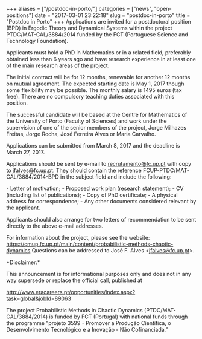 +++
aliases = ["/postdoc-in-porto/"]
categories = ["news", "open-positions"]
date = "2017-03-01 23:22:18"
slug = "postdoc-in-porto"
title = "Postdoc in Porto"
+++
Applications are invited for a postdoctoral position (BPD) in Ergodic
Theory and Dynamical Systems within the project PTDC/MAT-CAL/3884/2014
funded by the FCT (Portuguese Science and Technology Foundation).

Applicants must hold a PhD in Mathematics or in a related field,
preferably obtained less than 6 years ago and have research experience
in at least one of the main research areas of the project.

The initial contract will be for 12 months, renewable for another 12
months on mutual agreement. The expected starting date is <span
class="aBn" tabindex="0" term="goog_1395295815"><span class="aQJ">May
1</span></span>, 2017 though some flexibility may be possible. The
monthly salary is 1495 euros (tax free). There are no compulsory
teaching duties associated with this position.

The successful candidate will be based at the Centre for Mathematics of
the University of Porto (Faculty of Sciences) and work under the
supervision of one of the senior members of the project, Jorge Milhazes
Freitas, Jorge Rocha, José Ferreira Alves or Maria Carvalho.

Applications can be submitted from <span class="aBn" tabindex="0"
term="goog_1395295816"><span class="aQJ">March 8, 2017</span></span> and
the deadline is <span class="aBn" tabindex="0"
term="goog_1395295817"><span class="aQJ">March 27, 2017</span></span>.

Applications should be sent by e-mail to <recrutamento@fc.up.pt> with
copy to <jfalves@fc.up.pt>. They should contain the reference
FCUP-PTDC/MAT-CAL/3884/2014-BPD in the subject field and include the
following:

\- Letter of motivation; - Proposed work plan (research statement); - CV
(including list of publications); - Copy of PhD certificate; - A
physical address for correspondence; - Any other documents considered
relevant by the applicant.

Applicants should also arrange for two letters of recommendation to be
sent directly to the above e-mail addresses.

For information about the project, please see the website:
<https://cmup.fc.up.pt/main/content/probabilistic-methods-chaotic-dynamics>
Questions can be addressed to José F. Alves &lt;<jfalves@fc.up.pt>&gt;.

\*Disclaimer:\*

This announcement is for informational purposes only and does not in any
way supersede or replace the official call, published at

<http://www.eracareers.pt/opportunities/index.aspx?task=global&jobId=89063>

The project Probabilistic Methods in Chaotic Dynamics
(PTDC/MAT-CAL/3884/2014) is funded by FCT (Portugal) with national funds
through the programme "projeto 3599 - Promover a Produção Científica, o
Desenvolvimento Tecnológico e a Inovação - Não Cofinanciada."

 
